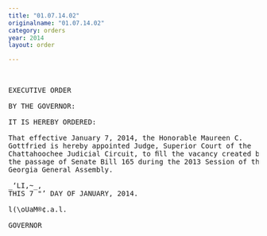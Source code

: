 ```yaml
---
title: "01.07.14.02"
originalname: "01.07.14.02"
category: orders
year: 2014
layout: order

---
```

<pre>
 

EXECUTIVE ORDER

BY THE GOVERNOR:

IT IS HEREBY ORDERED:

That effective January 7, 2014, the Honorable Maureen C.
Gottfried is hereby appointed Judge, Superior Court of the
Chattahoochee Judicial Circuit, to ﬁll the vacancy created by
the passage of Senate Bill 165 during the 2013 Session of the
Georgia General Assembly.

_‘LI,~_,
THIS 7 "’ DAY OF JANUARY, 2014.

l(\oUaM®¢.a.l.

GOVERNOR

</pre>

